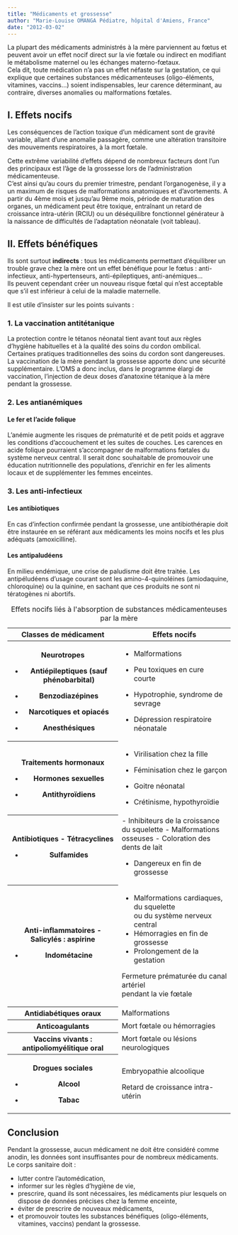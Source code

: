 ```yaml
---
title: "Médicaments et grossesse"
author: "Marie-Louise OMANGA Pédiatre, hôpital d'Amiens, France"
date: "2012-03-02"
---
```


<div class="teaser"><p>La plupart des médicaments administrés à la mère parviennent au fœtus et peuvent avoir un effet nocif direct sur la vie fœtale ou indirect en modifiant le métabolisme maternel ou les échanges materno-fœtaux.<br />
Cela dit, toute médication n’a pas un effet néfaste sur la gestation, ce qui explique que certaines substances médicamenteuses (oligo-éléments, vitamines, vaccins…) soient indispensables, leur carence déterminant, au contraire, diverses anomalies ou malformations fœtales.</p></div>

## I. Effets nocifs

Les conséquences de l’action toxique d’un médicament sont de gravité variable, allant d’une anomalie passagère, comme une altération transitoire des mouvements respiratoires, à la mort fœtale.

Cette extrême variabilité d’effets dépend de nombreux facteurs dont l’un des principaux est l’âge de la grossesse lors de l’administration médicamenteuse.  
C’est ainsi qu’au cours du premier trimestre, pendant l’organogenèse, il y a un maximum de risques de malformations anatomiques et d’avortements. A partir du 4ème mois et jusqu’au 9ème mois, période de maturation des organes, un médicament peut être toxique, entraînant un retard de croissance intra-utérin (RCIU) ou un déséquilibre fonctionnel générateur à la naissance de difficultés de l’adaptation néonatale (voit tableau).

## II. Effets bénéfiques

Ils sont surtout **indirects** : tous les médicaments permettant d’équilibrer un trouble grave chez la mère ont un effet bénéfique pour le fœtus : anti-infectieux, anti-hypertenseurs, anti-épileptiques, anti-anémiques…  
Ils peuvent cependant créer un nouveau risque fœtal qui n’est acceptable que s’il est inférieur à celui de la maladie maternelle.

Il est utile d’insister sur les points suivants :

### 1. La vaccination antitétanique

La protection contre le tétanos néonatal tient avant tout aux règles d’hygiène habituelles et à la qualité des soins du cordon ombilical. Certaines pratiques traditionnelles des soins du cordon sont dangereuses. La vaccination de la mère pendant la grossesse apporte donc une sécurité supplémentaire. L’OMS a donc inclus, dans le programme élargi de vaccination, l’injection de deux doses d’anatoxine tétanique à la mère pendant la grossesse.

### 2. Les antianémiques

#### Le fer et l’acide folique

L’anémie augmente les risques de prématurité et de petit poids et aggrave les conditions d’accouchement et les suites de couches. Les carences en acide folique pourraient s’accompagner de malformations fœtales du système nerveux central. Il serait donc souhaitable de promouvoir une éducation nutritionnelle des populations, d’enrichir en fer les aliments locaux et de supplémenter les femmes enceintes.

### 3. Les anti-infectieux

#### Les antibiotiques

En cas d’infection confirmée pendant la grossesse, une antibiothérapie doit être instaurée en se référant aux médicaments les moins nocifs et les plus adéquats (amoxicilline).

#### Les antipaludéens

En milieu endémique, une crise de paludisme doit être traitée. Les antipéludéens d’usage courant sont les amino-4-quinoléines (amiodaquine, chloroquine) ou la quinine, en sachant que ces produits ne sont ni tératogènes ni abortifs.

<table>
<caption>Effets nocifs liés à l'absorption de substances médicamenteuses par la mère</caption>

<thead>

<tr>

<th scope="row" style="width: 248px; ">Classes de médicament</th>

<th scope="col" style="width: 259px; ">Effets nocifs</th>

</tr>

</thead>

<tbody>

<tr>

<th scope="row" style="width: 253px; ">

Neurotropes  
- Antiépileptiques (sauf phénobarbital)

- Benzodiazépines

- Narcotiques et opiacés

- Anesthésiques  

</th>

<td class="rteleft" style="width: 264px; ">

- Malformations

- Peu toxiques en cure courte

- Hypotrophie, syndrome de sevrage

- Dépression respiratoire néonatale

</td>

</tr>

<tr>

<th class="rteleft" scope="row" style="width: 253px; ">

Traitements hormonaux  
- Hormones sexuelles

- Antithyroïdiens

</th>

<td class="rteleft" style="width: 264px; ">

- Virilisation chez la fille

- Féminisation chez le garçon

- Goitre néonatal  
- Crétinisme, hypothyroïdie

</td>

</tr>

<tr>

<th class="rteleft" scope="row" style="width: 253px; ">Antibiotiques  
- Tétracyclines  

- Sulfamides</th>

<td class="rteleft" style="width: 264px; ">  
- Inhibiteurs de la croissance du squelette  
- Malformations osseuses  
- Coloration des dents de lait  

- Dangereux en fin de grossesse  

</td>

</tr>

<tr>

<th class="rteleft" scope="row" style="width: 253px; ">Anti-inflammatoires  
- Salicylés : aspirine

- Indométacine  

</th>

<td class="rteleft" style="width: 264px; ">

- Malformations cardiaques, du squelette  
ou du système nerveux central  
- Hémorragies en fin de grossesse  
- Prolongement de la gestation

Fermeture prématurée du canal artériel  
pendant la vie fœtale  

</td>

</tr>

<tr>

<th class="rteleft" scope="row" style="width: 253px; ">Antidiabétiques oraux</th>

<td class="rteleft" style="width: 264px; ">Malformations</td>

</tr>

<tr>

<th class="rteleft" scope="row" style="width: 253px; ">Anticoagulants</th>

<td class="rteleft" style="width: 264px; ">Mort fœtale ou hémorragies</td>

</tr>

<tr>

<th class="rteleft" scope="row" style="width: 253px; ">Vaccins vivants : antipoliomyélitique oral</th>

<td class="rteleft" style="width: 264px; ">Mort fœtale ou lésions neurologiques</td>

</tr>

<tr>

<th class="rteleft" scope="row" style="width: 253px; ">

Drogues sociales

- Alcool  

- Tabac  

</th>

<td class="rteleft" style="width: 264px; ">

Embryopathie alcoolique  

Retard de croissance intra-utérin  

</td>

</tr>

</tbody>

</table>

## Conclusion

Pendant la grossesse, aucun médicament ne doit être considéré comme anodin, les données sont insuffisantes pour de nombreux médicaments.  
Le corps sanitaire doit :

*   lutter contre l’automédication,
*   informer sur les règles d’hygiène de vie,
*   prescrire, quand ils sont nécessaires, les médicaments piur lesquels on dispose de données précises chez la femme enceinte,
*   éviter de prescrire de nouveaux médicaments,
*   et promouvoir toutes les substances bénéfiques (oligo-éléments, vitamines, vaccins) pendant la grossesse.